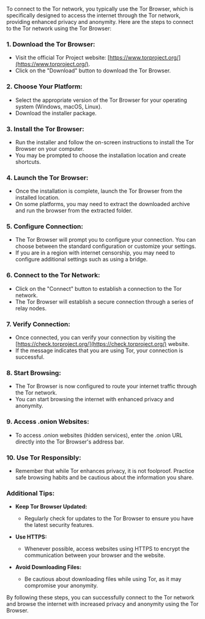 To connect to the Tor network, you typically use the Tor Browser, which is specifically designed to access the internet through the Tor network, providing enhanced privacy and anonymity. Here are the steps to connect to the Tor network using the Tor Browser:

### 1. **Download the Tor Browser:**
   - Visit the official Tor Project website: [https://www.torproject.org/](https://www.torproject.org/).
   - Click on the "Download" button to download the Tor Browser.

### 2. **Choose Your Platform:**
   - Select the appropriate version of the Tor Browser for your operating system (Windows, macOS, Linux).
   - Download the installer package.

### 3. **Install the Tor Browser:**
   - Run the installer and follow the on-screen instructions to install the Tor Browser on your computer.
   - You may be prompted to choose the installation location and create shortcuts.

### 4. **Launch the Tor Browser:**
   - Once the installation is complete, launch the Tor Browser from the installed location.
   - On some platforms, you may need to extract the downloaded archive and run the browser from the extracted folder.

### 5. **Configure Connection:**
   - The Tor Browser will prompt you to configure your connection. You can choose between the standard configuration or customize your settings.
   - If you are in a region with internet censorship, you may need to configure additional settings such as using a bridge.

### 6. **Connect to the Tor Network:**
   - Click on the "Connect" button to establish a connection to the Tor network.
   - The Tor Browser will establish a secure connection through a series of relay nodes.

### 7. **Verify Connection:**
   - Once connected, you can verify your connection by visiting the [https://check.torproject.org/](https://check.torproject.org/) website.
   - If the message indicates that you are using Tor, your connection is successful.

### 8. **Start Browsing:**
   - The Tor Browser is now configured to route your internet traffic through the Tor network.
   - You can start browsing the internet with enhanced privacy and anonymity.

### 9. **Access .onion Websites:**
   - To access .onion websites (hidden services), enter the .onion URL directly into the Tor Browser's address bar.

### 10. **Use Tor Responsibly:**
   - Remember that while Tor enhances privacy, it is not foolproof. Practice safe browsing habits and be cautious about the information you share.

### Additional Tips:
- **Keep Tor Browser Updated:**
  - Regularly check for updates to the Tor Browser to ensure you have the latest security features.

- **Use HTTPS:**
  - Whenever possible, access websites using HTTPS to encrypt the communication between your browser and the website.

- **Avoid Downloading Files:**
  - Be cautious about downloading files while using Tor, as it may compromise your anonymity.

By following these steps, you can successfully connect to the Tor network and browse the internet with increased privacy and anonymity using the Tor Browser.
